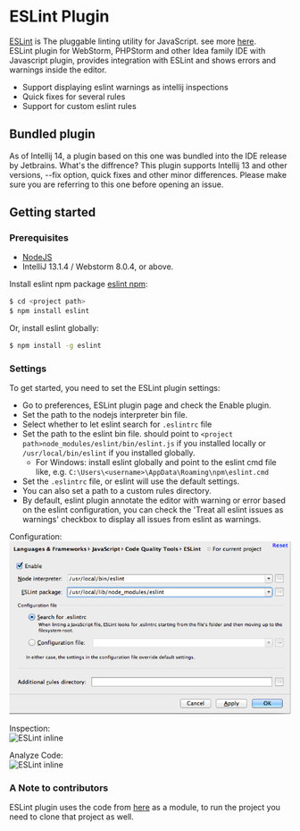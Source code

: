 # ESLint Plugin #

[ESLint](http://eslint.org/) is The pluggable linting utility for JavaScript. see more [here](http://eslint.org/).<br/>
ESLint plugin for WebStorm, PHPStorm and other Idea family IDE with Javascript plugin, provides integration with ESLint and shows errors and warnings inside the editor.
* Support displaying eslint warnings as intellij inspections
* Quick fixes for several rules
* Support for custom eslint rules

## Bundled plugin ##
As of Intellij 14, a plugin based on this one was bundled into the IDE release by Jetbrains.
What's the diffrence?
This plugin supports Intellij 13 and other versions, --fix option, quick fixes and other minor differences.
Please make sure you are referring to this one before opening an issue.


## Getting started ##
### Prerequisites ###
* [NodeJS](http://nodejs.org/)
* IntelliJ 13.1.4 / Webstorm 8.0.4, or above.

Install eslint npm package [eslint npm](https://www.npmjs.org/package/eslint)</a>:<br/>
```bash
$ cd <project path>
$ npm install eslint
```
Or, install eslint globally:<br/>
```bash
$ npm install -g eslint
```

### Settings ###
To get started, you need to set the ESLint plugin settings:<br/>

* Go to preferences, ESLint plugin page and check the Enable plugin.
* Set the path to the nodejs interpreter bin file.
* Select whether to let eslint search for ```.eslintrc``` file
* Set the path to the eslint bin file. should point to ```<project path>node_modules/eslint/bin/eslint.js``` if you installed locally or ```/usr/local/bin/eslint``` if you installed globally. 
  * For Windows: install eslint globally and point to the eslint cmd file like, e.g.  ```C:\Users\<username>\AppData\Roaming\npm\eslint.cmd```
* Set the ```.eslintrc``` file, or eslint will use the default settings.
* You can also set a path to a custom rules directory.
* By default, eslint plugin annotate the editor with warning or error based on the eslint configuration, you can check the 'Treat all eslint issues as warnings' checkbox to display all issues from eslint as warnings.

Configuration:<br/>
![ESLint config](https://raw.githubusercontent.com/idok/eslint-plugin/master/doc/config.png)


Inspection:<br/>
![ESLint inline](https://raw.githubusercontent.com/idok/eslint-plugin/master/doc/inspect-inline.png)


Analyze Code:<br/>
![ESLint inline](https://raw.githubusercontent.com/idok/eslint-plugin/master/doc/inspect.png)

### A Note to contributors ###
ESLint plugin uses the code from [here](https://github.com/idok/scss-lint-plugin/tree/master/intellij-common) as a module, to run the project you need to clone that project as well.

